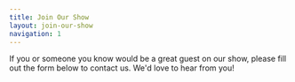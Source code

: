 ```yaml
---
title: Join Our Show
layout: join-our-show
navigation: 1
---
```


If you or someone you know would be a great guest on our show, please fill out the form below to contact us. We'd love to hear from you!